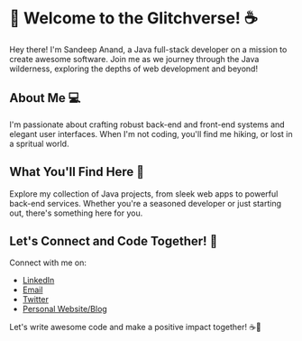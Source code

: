 # 👋 Welcome to the Glitchverse! ☕️

Hey there! I'm Sandeep Anand, a Java full-stack developer on a mission to create awesome software. Join me as we journey through the Java wilderness, exploring the depths of web development and beyond!

## About Me 💻

I'm passionate about crafting robust back-end and front-end systems and elegant user interfaces. When I'm not coding, you'll find me hiking, or lost in a spritual world.

## What You'll Find Here 🌱

Explore my collection of Java projects, from sleek web apps to powerful back-end services. Whether you're a seasoned developer or just starting out, there's something here for you.

## Let's Connect and Code Together! 🚀

Connect with me on:
- [LinkedIn](https://www.linkedin.com/in/sandeep-anand-0204891a7?lipi=urn%3Ali%3Apage%3Ad_flagship3_profile_view_base_contact_details%3BvF6QXfboQGuCrrOL2uHs%2Fw%3D%3D)
- [Email](https://mail.google.com/mail/u/0/#inbox?compose=GTvVlcSKjRSzCGmRqMwFnNNSFldXJVsxzLdVzWwtFNBclQxQMlbTRWcxJtMfqXfVSRldZWhmrKqjq)
- [Twitter](https://twitter.com/SanCnct404)
- [Personal Website/Blog](https://deepmindstech.in/?i=1)
  
Let's write awesome code and make a positive impact together! ☕️🚀
